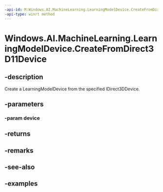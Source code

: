 ```yaml
---
-api-id: M:Windows.AI.MachineLearning.LearningModelDevice.CreateFromDirect3D11Device(Windows.Graphics.DirectX.Direct3D11.IDirect3DDevice)
-api-type: winrt method
---
```


<!-- Method syntax.
public LearningModelDevice LearningModelDevice.CreateFromDirect3D11Device(IDirect3DDevice device)
-->

# Windows.AI.MachineLearning.LearningModelDevice.CreateFromDirect3D11Device

## -description
Create a LearningModelDevice from the specified IDirect3DDevice. 
## -parameters
### -param device

## -returns

## -remarks

## -see-also

## -examples

